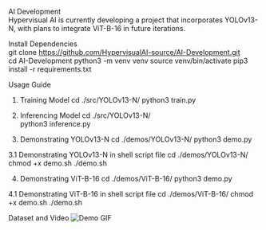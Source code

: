 
AI Development                                                                                        
Hypervisual AI is currently developing a project that incorporates YOLOv13-N, with plans to integrate ViT-B-16 in future iterations.
                                                                                                    
Install Dependencies                                                              
git clone https://github.com/HypervisualAI-source/AI-Development.git                      
cd AI-Development
python3 -m venv venv
source venv/bin/activate
pip3 install -r requirements.txt

Usage Guide
1. Training Model
    cd ./src/YOLOv13-N/
	python3 train.py      
	
2. Inferencing Model
    cd ./src/YOLOv13-N/                      
	python3 inference.py

3. Demonstrating YOLOv13-N 
    cd ./demos/YOLOv13-N/
	python3 demo.py 

3.1 Demonstrating YOLOv13-N in shell script file
    cd ./demos/YOLOv13-N/
    chmod +x demo.sh 
	./demo.sh

4. Demonstrating ViT-B-16
    cd ./demos/ViT-B-16/
	python3 demo.py                  
                                       
4.1 Demonstrating ViT-B-16 in shell script file
    cd ./demos/ViT-B-16/
    chmod +x demo.sh 
	./demo.sh
	
Dataset and Video 
![Demo GIF](https://drive.google.com/drive/folders/1ZrCLMxfkyagbMRBuOOKVCcFX046bf33V/object-track.gif)





